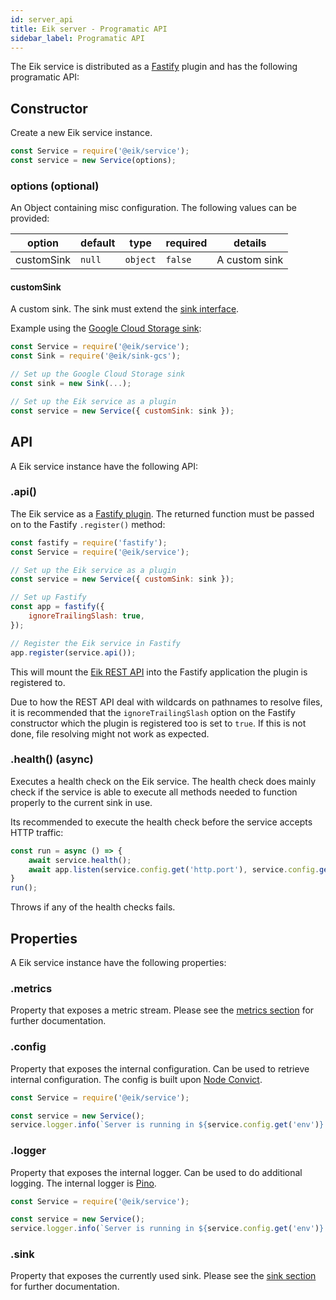```yaml
---
id: server_api
title: Eik server - Programatic API
sidebar_label: Programatic API
---
```


The Eik service is distributed as a [Fastify](https://www.fastify.io/) plugin and has the following programatic API:

## Constructor

Create a new Eik service instance.

```js
const Service = require('@eik/service');
const service = new Service(options);
```

### options (optional)

An Object containing misc configuration. The following values can be provided:

| option     | default | type     | required  | details                                                             |
| ---------- | ------- | -------- | --------- | ------------------------------------------------------------------- |
| customSink | `null`  | `object` | `false`   | A custom sink                                                       |

#### customSink

A custom sink. The sink must extend the [sink interface](https://github.com/eik-lib/sink).

Example using the [Google Cloud Storage sink](https://github.com/eik-lib/sink-gcs):

```js
const Service = require('@eik/service');
const Sink = require('@eik/sink-gcs');

// Set up the Google Cloud Storage sink
const sink = new Sink(...);

// Set up the Eik service as a plugin
const service = new Service({ customSink: sink });
```

## API

A Eik service instance have the following API:

### .api()

The Eik service as a [Fastify plugin](https://www.fastify.io/docs/latest/Plugins/). The returned function must be passed on to the Fastify `.register()` method:

```js
const fastify = require('fastify');
const Service = require('@eik/service');

// Set up the Eik service as a plugin
const service = new Service({ customSink: sink });

// Set up Fastify
const app = fastify({
    ignoreTrailingSlash: true,
});

// Register the Eik service in Fastify
app.register(service.api());
```

This will mount the [Eik REST API](/docs/server_rest_api) into the Fastify application the plugin is registered to.

Due to how the REST API deal with wildcards on pathnames to resolve files, it is recommended that the `ignoreTrailingSlash` option on the Fastify constructor which the plugin is registered too is set to `true`. If this is not done, file resolving might not work as expected. 

### .health() (async)

Executes a health check on the Eik service. The health check does mainly check if the service is able to execute all methods needed to function properly to the current sink in use.

Its recommended to execute the health check before the service accepts HTTP traffic:

```js
const run = async () => {
    await service.health();
    await app.listen(service.config.get('http.port'), service.config.get('http.address'));
}
run();
```

Throws if any of the health checks fails.

## Properties

A Eik service instance have the following properties:

### .metrics

Property that exposes a metric stream. Please see the [metrics section](/docs/server_metrics) for further documentation.

### .config

Property that exposes the internal configuration. Can be used to retrieve internal configuration. The config is built upon [Node Convict](https://github.com/mozilla/node-convict).

```js
const Service = require('@eik/service');

const service = new Service();
service.logger.info(`Server is running in ${service.config.get('env')} mode`);
```

### .logger

Property that exposes the internal logger. Can be used to do additional logging. The internal logger is [Pino](https://github.com/pinojs/pino).

```js
const Service = require('@eik/service');

const service = new Service();
service.logger.info(`Server is running in ${service.config.get('env')} mode`);
```

### .sink

Property that exposes the currently used sink. Please see the [sink section](/docs/server_metrics) for further documentation.
